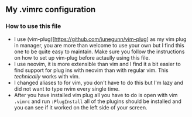 ## My .vimrc configuration

### How to use this file
- I use (vim-plug)[https://github.com/junegunn/vim-plug] as my vim plug in manager, you 
are more than welcome to use your own but I find this one to be quite easy to 
maintain. Make sure you follow the instructions on how to set up vim-plug before
actaully using this file. 
- I use neovim, it is more extensible than vim and I find it a bit easier to find
  support for plug ins with neovim than with regular vim. This *technically* works with
  vim. 
- I changed aliases to for vim, you don't have to do this but I'm lazy and did not want
  to type nvim every single time.
- After you have installed vim plug all you have to do is open with vim `.vimrc` and run
  `:PlugInstall` all of the plugins should be installed and you can see if it worked on
  the left side of your screen.
